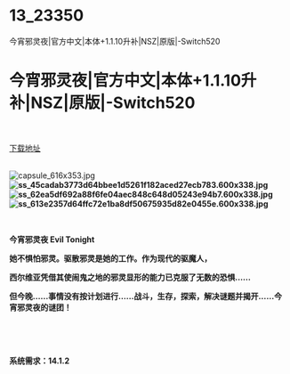 # 13_23350
今宵邪灵夜|官方中文|本体+1.1.10升补|NSZ|原版|-Switch520
# 今宵邪灵夜|官方中文|本体+1.1.10升补|NSZ|原版|-Switch520
 <br/></br>
[下载地址](https://www.switch520.cc/article/23350 "下载地址")
<br/></br>

<p><img title="capsule_616x353.jpg" src="https://www.switch520.cc/muke_img/2022_08_01_51e69c4d961af.jpg" alt="capsule_616x353.jpg"><br>
<strong><img title="ss_45cadab3773d64bbee1d5261f182aced27ecb783.600x338.jpg" src="https://www.switch520.cc/muke_img/2021_10_15_45ddb738227aa.jpg" alt="ss_45cadab3773d64bbee1d5261f182aced27ecb783.600x338.jpg"></strong><br>
<strong><img title="ss_62ea5df692a88f6fe04aec848c648d05243e94b7.600x338.jpg" src="https://www.switch520.cc/muke_img/2021_10_15_340b74bf526e2.jpg" alt="ss_62ea5df692a88f6fe04aec848c648d05243e94b7.600x338.jpg"></strong><br>
<strong><img title="ss_613e2357d64ffc72e1ba8df50675935d82e0455e.600x338.jpg" src="https://www.switch520.cc/muke_img/2021_10_15_0cf0fd95b554e.jpg" alt="ss_613e2357d64ffc72e1ba8df50675935d82e0455e.600x338.jpg">&nbsp;</strong></p>
<p>&nbsp;</p>
<p><strong>今宵邪灵夜 Evil Tonight</strong></p>
<p><strong>她不惧怕邪灵。驱散邪灵是她的工作。作为现代的驱魔人，</strong></p>
<p><strong>西尔维亚凭借其使闹鬼之地的邪灵显形的能力已克服了无数的恐惧……</strong></p>
<p><strong>但今晚……事情没有按计划进行……战斗，生存，探索，解决谜题并揭开……今宵邪灵夜的谜团！</strong></p>
<p>&nbsp;</p>
<p>&nbsp;</p>
<p><strong>系统需求：14.1.2</strong></p>



